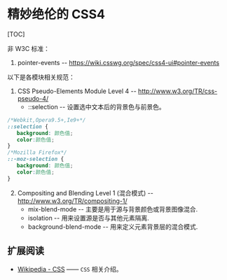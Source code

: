 # 精妙绝伦的 CSS4
[TOC]

非 W3C 标准：
 1. pointer-events -- https://wiki.csswg.org/spec/css4-ui#pointer-events

以下是各模块相关规范：

 1. CSS Pseudo-Elements Module Level 4 -- http://www.w3.org/TR/css-pseudo-4/
     - ::selection -- 设置选中文本后的背景色与前景色。
 ```css
/*Webkit,Opera9.5+,Ie9+*/
::selection {
    background: 颜色值;
    color:颜色值;
}
/*Mozilla Firefox*/
::-moz-selection {
    background: 颜色值;
    color:颜色值;
}
```
 2. Compositing and Blending Level 1 (混合模式) -- http://www.w3.org/TR/compositing-1/
     - mix-blend-mode -- 主要是用于源与背景颜色或背景图像混合.
     - isolation -- 用来设置源是否与其他元素隔离.
     - background-blend-mode -- 用来定义元素背景层的混合模式.

## 扩展阅读

 - [Wikipedia - CSS][1] —— `CSS` 相关介绍。


[1]: http://en.wikipedia.org/wiki/Cascading_Style_Sheets
  
 
